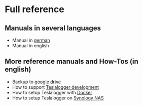# Full reference

## Manuals in several languages
* Manual in [german](../../../tree/documentation/doc/de/teslalogger.md)
* Manual in english

## More reference manuals and How-Tos (in english)
* Backup to [google drive](../../../tree/documentation/doc/backup_to_google_drive.md)
* How to support [Teslalogger development](../../../tree/documentation/doc/dev-howto.md)
* How to setup Teslalogger with [Docker](../../../tree/documentation/doc/docker_setup.md)
* How to setup Teslalogger on [Synology NAS](../../../tree/documentation/doc/docker_setup_synology.md)
